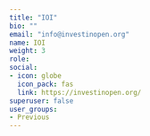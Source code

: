 ```yaml
---
title: "IOI"
bio: ""
email: "info@investinopen.org"
name: IOI
weight: 3
role: 
social:
- icon: globe
  icon_pack: fas
  link: https://investinopen.org/
superuser: false
user_groups:
- Previous
---
```




